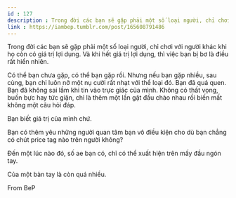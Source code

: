```yaml
---
id : 127
description : Trong đời các bạn sẽ gặp phải một số loại người, chỉ chơi với người khác khi họ còn có giá trị lợi dụng. Và khi hết giá trị lợi dụng, thì việc bạn bị bơ là điều rất hiển nhiên.
link : https://iambep.tumblr.com/post/165608791486
---
```


Trong đời các bạn sẽ gặp phải một số loại người, chỉ chơi với người khác
khi họ còn có giá trị lợi dụng. Và khi hết giá trị lợi dụng, thì việc bạn
bị bơ là điều rất hiển nhiên.

Có thể bạn chưa gặp, có thể bạn gặp rồi. Nhưng nếu bạn gặp nhiều, sau cùng,
bạn chỉ luôn nở một nụ cười rất nhạt với thể loại đó. Bạn đã quá quen. Bạn
đã không sai lầm khi tin vào trực giác của mình. Không có thất vọng, buồn
bực hay tức giận, chỉ là thêm một lần gật đầu chào nhau rồi biến mất không
một câu hỏi đáp.

Bạn biết giá trị của mình chứ.

Bạn có thêm yêu những người quan tâm bạn vô điều kiện cho dù bạn chẳng có
chút price tag nào trên người không?

Đến một lúc nào đó, số ae bạn có, chỉ có thể xuất hiện trên mấy đầu ngón
tay.

Của một bàn tay là còn quá nhiều.

From BeP
